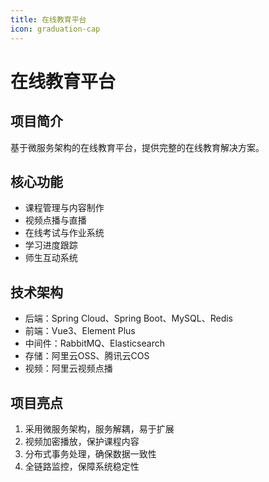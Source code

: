 ```yaml
---
title: 在线教育平台
icon: graduation-cap
---
```


# 在线教育平台

## 项目简介
基于微服务架构的在线教育平台，提供完整的在线教育解决方案。

## 核心功能
- 课程管理与内容制作
- 视频点播与直播
- 在线考试与作业系统
- 学习进度跟踪
- 师生互动系统

## 技术架构
- 后端：Spring Cloud、Spring Boot、MySQL、Redis
- 前端：Vue3、Element Plus
- 中间件：RabbitMQ、Elasticsearch
- 存储：阿里云OSS、腾讯云COS
- 视频：阿里云视频点播

## 项目亮点
1. 采用微服务架构，服务解耦，易于扩展
2. 视频加密播放，保护课程内容
3. 分布式事务处理，确保数据一致性
4. 全链路监控，保障系统稳定性 